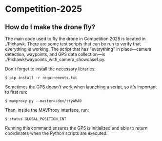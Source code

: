 # Competition-2025
## How do I make the drone fly?

The main code used to fly the drone in Competition 2025 is located in ./Pixhawk. There are some test scripts that can be run to verify that everything is working. The script that has "everything" in place—camera detection, waypoints, and GPS data collection—is ./Pixhawk/waypoints_with_camera_showcase1.py.

Don't forget to install the necessary libraries:

    $ pip install -r requirements.txt

Sometimes the GPS doesn't work when launching a script, so it's important to first run:

    $ mavproxy.py --master=/dev/ttyAMA0

Then, inside the MAVProxy interface, run:

    $ status GLOBAL_POSITION_INT

Running this command ensures the GPS is initialized and able to return coordinates when the Python scripts are executed.

